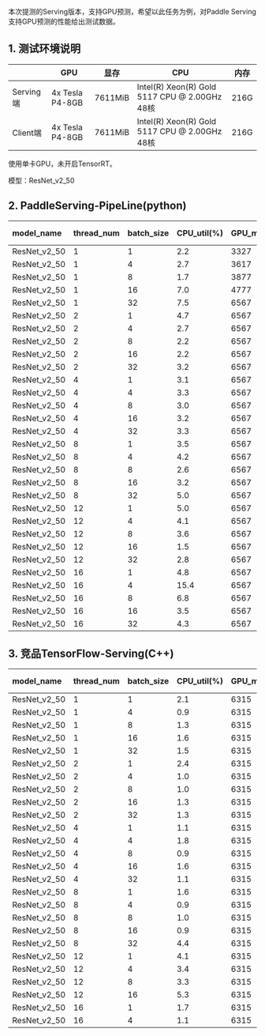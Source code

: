 本次提测的Serving版本，支持GPU预测，希望以此任务为例，对Paddle Serving支持GPU预测的性能给出测试数据。

## 1. 测试环境说明

|          | GPU | 显存 | CPU | 内存 |
|----------|---------|----------|----------------------------------------------|------|
| Serving端 | 4x Tesla P4-8GB | 7611MiB | Intel(R) Xeon(R) Gold 5117 CPU @ 2.00GHz 48核 | 216G |
| Client端  | 4x Tesla P4-8GB | 7611MiB | Intel(R) Xeon(R) Gold 5117 CPU @ 2.00GHz 48核 | 216G |

使用单卡GPU，未开启TensorRT。

模型：ResNet_v2_50

## 2. PaddleServing-PipeLine(python)
|model_name |thread_num |batch_size |CPU_util(%) |GPU_memory(mb) |GPU_util(%) |qps(samples/s) |total count |mean(ms) |median(ms) |80 percent(ms) |90 percent(ms) |99 percent(ms) |total cost(s) |each cost(s)|
|:--|:--|:--|:--|:--|:--|:--|:--|:--|:--|:--|:--|:--|:--|:--
|ResNet_v2_50 |1 |1 |2.2 |3327 |17.25 |17.633658869240787 |355 |56.428481238996476 |38.646728515625 |39.496826171875 |39.98369140625 |1273.1911083984373 |20.131953477859497 |20.033540725708008|
|ResNet_v2_50 |1 |4 |2.7 |3617 |28.122 |53.50748430453522 |268 |74.71539215543378 |74.6181640625 |75.3138671875 |75.6051025390625 |77.85322998046874 |20.03458046913147 |20.024930953979492|
|ResNet_v2_50 |1 |8 |1.7 |3877 |25.7869 |59.60582783086999 |150 |133.5897119140625 |132.7503662109375 |134.968310546875 |136.470703125 |140.79039062499996 |20.132259607315063 |20.03933620452881|
|ResNet_v2_50 |1 |16 |7.0 |4777 |27.0175 |63.2627646819339 |80 |252.30162048339844 |251.8448486328125 |253.046630859375 |253.91142578125 |263.361640625 |20.233070850372314 |20.18476152420044|
|ResNet_v2_50 |1 |32 |7.5 |6567 |38.532 |62.945314687348024 |40 |506.8969482421875 |507.3531494140625 |510.562353515625 |511.421240234375 |536.8068920898437 |20.335111618041992 |20.276386737823486|
|ResNet_v2_50 |2 |1 |4.7 |6567 |49.4828 |50.40600094376044 |1010 |39.63352195815285 |39.5345458984375 |40.452880859375 |41.1375 |42.940522460937494 |20.037296772003174 |20.01696753501892|
|ResNet_v2_50 |2 |4 |2.7 |6567 |44.4744 |83.4255836891382 |420 |95.38548002697172 |95.7069091796875 |97.599951171875 |98.098583984375 |102.39680908203125 |20.137707471847534 |20.03199553489685|
|ResNet_v2_50 |2 |8 |2.2 |6567 |42.898 |91.3727510505176 |230 |174.89108568274457 |175.0452880859375 |175.82001953125 |176.7634033203125 |178.64064453125002 |20.13729453086853 |20.1132071018219|
|ResNet_v2_50 |2 |16 |2.2 |6567 |45 |97.5591285698611 |124 |327.16720088835683 |328.6126708984375 |329.75185546875 |330.386962890625 |336.86397460937496 |20.336385011672974 |20.284939169883728|
|ResNet_v2_50 |2 |32 |3.2 |6567 |59.5714 |100.70765418116333 |64 |633.9812698364258 |637.8568115234375 |648.103515625 |650.7439697265625 |659.2212915039062 |20.336090803146362 |20.28787398338318|
|ResNet_v2_50 |4 |1 |3.1 |6567 |64.3333 |80.27845081929433 |1617 |49.56464230756223 |49.4873046875 |51.5537109375 |52.693408203125 |55.207568359374996 |20.142391681671143 |20.038144528865814|
|ResNet_v2_50 |4 |4 |3.3 |6567 |70.4563 |136.62061939701394 |688 |116.51574919944586 |121.8629150390625 |129.8181640625 |133.384423828125 |142.69500732421875 |20.143372297286987 |20.041599333286285|
|ResNet_v2_50 |4 |8 |3.0 |6567 |70.896 |158.46554975132275 |399 |201.30669079926378 |210.69775390625 |228.51748046875 |236.427294921875 |252.24822753906233 |20.143179416656494 |20.081032752990723|
|ResNet_v2_50 |4 |16 |3.2 |6567 |66.3832 |156.4935247130092 |197 |407.6668608224937 |423.974609375 |450.368212890625 |464.45986328125 |482.93658203125 |20.141408443450928 |20.078101694583893|
|ResNet_v2_50 |4 |32 |3.3 |6567 |72.4791 |162.01742190796557 |104 |785.5079204852765 |813.0341796875 |887.107958984375 |909.6556640625 |935.3334838867188 |20.541000843048096 |20.423666059970856|
|ResNet_v2_50 |8 |1 |3.5 |6567 |93.977 |115.9749228558386 |2337 |68.5580409078145 |65.45849609375 |76.13930664062501 |83.542041015625 |91.45666015624998 |20.15090799331665 |20.028797417879105|
|ResNet_v2_50 |8 |4 |4.2 |6567 |90.0952 |175.58748591910316 |889 |180.7330482920592 |170.5810546875 |218.99931640625 |240.06337890625002 |254.413759765625 |20.252012729644775 |20.084695398807526|
|ResNet_v2_50 |8 |8 |2.6 |6567 |93.8693 |206.76595246418208 |526 |306.52158695119414 |303.043212890625 |321.0791015625 |350.5477294921875 |400.32452392578125 |20.351513147354126 |20.15437400341034|
|ResNet_v2_50 |8 |16 |3.2 |6567 |85.7273 |205.31850043117367 |265 |614.1745522553066 |552.372314453125 |775.89169921875 |802.022607421875 |902.2763183593761 |20.650842428207397 |20.345011442899704|
|ResNet_v2_50 |8 |32 |5.0 |6567 |89.8717 |219.8410273718835 |146 |1138.4533474020761 |1039.640869140625 |1364.289794921875 |1474.6744384765625 |1788.2614379882834 |21.251720190048218 |20.777225106954575|
|ResNet_v2_50 |12 |1 |5.0 |6567 |89.4762 |110.00858327847862 |2218 |108.50048552943953 |103.015625 |121.09404296875003 |137.1392333984375 |151.80401123046872 |20.162063121795654 |20.055511037508648|
|ResNet_v2_50 |12 |4 |4.1 |6567 |77.7619 |153.7824464757549 |779 |309.68895575507463 |285.585205078125 |378.07421875 |413.481640625 |424.70853515625 |20.262390613555908 |20.104551911354065|
|ResNet_v2_50 |12 |8 |3.6 |6567 |72.6977 |165.36021780846013 |425 |571.1991590073529 |510.995849609375 |731.9383300781251 |747.6568359375 |757.304716796875 |20.56117272377014 |20.230452219645183|
|ResNet_v2_50 |12 |16 |1.5 |6567 |76.2222 |189.6414991568285 |252 |987.7153136238219 |926.00390625 |1080.99130859375 |1249.4956298828126 |1434.4802392578124 |21.26116919517517 |20.74245794614156|
|ResNet_v2_50 |12 |32 |2.8 |6567 |84.25 |203.868228281784 |138 |1811.640237559443 |1764.2760009765625 |1855.28046875 |2023.56826171875 |2586.8038134765625 |21.66105055809021 |20.834286351998646|
|ResNet_v2_50 |16 |1 |4.8 |6567 |94.3333 |116.34927733312234 |2347 |136.7957122373642 |135.959716796875 |144.1568359375 |146.105517578125 |175.05707519531248 |20.172020435333252 |20.067057371139526|
|ResNet_v2_50 |16 |4 |15.4 |6567 |83.6364 |160.59012047270738 |822 |393.3079394412447 |396.446533203125 |426.272216796875 |429.777734375 |564.1119360351562 |20.47448492050171 |20.206754431128502|
|ResNet_v2_50 |16 |8 |6.8 |6567 |81.0233 |169.95774070621547 |437 |741.5512622684854 |751.521484375 |763.199169921875 |948.8041992187501 |1001.156142578125 |20.56981921195984 |20.254074171185493|
|ResNet_v2_50 |16 |16 |3.5 |6567 |77.8706 |186.56600081516 |248 |1332.1007946383568 |1365.2745361328125 |1399.212255859375 |1432.4037353515625 |1771.4374853515626 |21.26861262321472 |20.64799252152443|
|ResNet_v2_50 |16 |32 |4.3 |6567 |83.6371 |201.1293408638195 |140 |2419.3400198800223 |2561.09228515625 |2616.081103515625 |2642.0835205078124 |2883.8197412109366 |22.274224042892456 |21.169659316539764|

## 3. 竞品TensorFlow-Serving(C++)
model_name|thread_num|batch_size|CPU_util(%)|GPU_memory(mb)|GPU_util(%)|qps(samples/s)|total count|mean(ms)|median(ms)|80 percent(ms)|90 percent(ms)|99 percent(ms)|total cost(s)|each cost(s)|
|:--|:--|:--|:--|:--|:--|:--|:--|:--|:--|:--|:--|:--|:--|:--|
|ResNet_v2_50|1|1|2.1|6315|54|43.75570770301271|NaN|15.5063232421875|15.239013671875|15.387646484374999|15.971313476562498|19.846301269531253|0.22854161262512207|0.15510153770446777|
|ResNet_v2_50|1|4|0.9|6315|89|48.117446702088664|NaN|73.0424560546875|35.518310546875|37.1490234375|74.91518554687487|379.05396972656257|0.8312993049621582|0.7305266857147217|
|ResNet_v2_50|1|8|1.3|6315|93|77.63418007038673|NaN|93.7514892578125|55.6685791015625|60.045849609375004|97.18415527343737|395.9098217773438|1.0304739475250244|0.9376020431518555|
|ResNet_v2_50|1|16|1.6|6315|94|97.71724800506956|NaN|147.370068359375|100.296630859375|108.24970703125001|156.34389648437485|513.4688623046875|1.6373772621154785|1.473797082901001|
|ResNet_v2_50|1|32|1.5|6315|96|116.93800891155549|NaN|260.0307373046875|197.95849609375|213.491015625|280.7433593749998|757.5216992187501|2.73649263381958|2.600431203842163|
|ResNet_v2_50|2|1|2.4|6315|89|58.92241881896788|NaN|21.91448974609375|21.2923583984375|21.8095703125|22.869189453125006|30.533295898437494|0.3394293785095215|0.21921205520629883|
|ResNet_v2_50|2|4|1.0|6315|93|148.46502572906388|NaN|42.67369384765625|40.7852783203125|44.94863281250001|52.541333007812504|56.0185498046875|0.5388474464416504|0.4268152713775635|
|ResNet_v2_50|2|8|1.0|6315|96|190.71839615362427|NaN|69.8621337890625|65.124755859375|73.44399414062501|92.5853759765625|94.67222900390624|0.8389332294464111|0.6987596750259399|
|ResNet_v2_50|2|16|1.3|6315|97|238.01022776804624|NaN|113.18492431640625|108.5338134765625|109.2408203125|137.240283203125|149.5225146484375|1.344480037689209|1.1319530010223389|
|ResNet_v2_50|2|32|1.3|6315|100|251.44343658668842|NaN|231.26734619140626|205.041748046875|294.332861328125|309.7132812500001|334.83323486328123|2.5453040599823|2.3127869367599487|
|ResNet_v2_50|4|1|1.1|6315|96|41.54583069914317|NaN|72.4408447265625|38.391357421875|71.24418945312502|92.31708984375003|514.4540087890625|0.962792158126831|0.7244616746902466|
|ResNet_v2_50|4|4|1.8|6315|98|166.99795746917292|NaN|77.47444458007813|77.7755126953125|80.92041015625|88.3317138671875|101.21800781249999|0.9580955505371094|0.7748416662216187|
|ResNet_v2_50|4|8|0.9|6315|99|219.2091124069199|NaN|127.08803100585938|127.197509765625|136.592333984375|152.405126953125|162.7202685546875|1.4597933292388916|1.270979881286621|
|ResNet_v2_50|4|16|1.6|6315|99|271.2776591628147|NaN|214.3982727050781|213.990966796875|226.74565429687502|233.62548828125|259.1772998046875|2.359206438064575|2.14408540725708|
|ResNet_v2_50|4|32|1.1|6315|100|286.8647521044879|NaN|413.7820617675781|408.006591796875|465.45664062500003|515.0534423828126|592.00384765625|4.462033033370972|4.137937664985657|
|ResNet_v2_50|8|1|1.6|6315|98|80.81183612994465|NaN|83.23367309570312|83.27734375|92.96806640625|96.58520507812501|110.42044189453125|0.9899539947509766|0.8324028849601746|
|ResNet_v2_50|8|4|0.9|6315|99|188.87964973785503|NaN|153.83353576660156|153.7049560546875|166.887939453125|172.56806640625|201.40339599609368|1.6942005157470703|1.5384117662906647|
|ResNet_v2_50|8|8|1.0|6315|100|237.95324127248458|NaN|251.08477172851562|250.9620361328125|268.9197265625|287.1752197265626|325.4354296875|2.6896040439605713|2.5109518468379974|
|ResNet_v2_50|8|16|0.9|6315|100|284.54893581995265|NaN|420.44964599609375|435.37158203125|468.86137695312505|515.74599609375|550.1150952148437|4.498347520828247|4.204609364271164|
|ResNet_v2_50|8|32|4.4|6315|100|284.7884200208036|NaN|797.1125793457031|819.591552734375|920.166796875|978.4201171875001|1046.6215258789061|4.494564771652222|3.9856424927711487|
|ResNet_v2_50|12|1|4.1|6315|93|73.94944392074078|NaN|141.00926310221354|147.0828857421875|162.398779296875|166.519921875|178.78006591796876|1.6227302551269531|1.4101588129997253|
|ResNet_v2_50|12|4|3.4|6315|100|188.89136353200647|NaN|232.45508422851563|231.9566650390625|248.440771484375|264.4835693359375|289.8395068359375|2.5411431789398193|2.324637313683828|
|ResNet_v2_50|12|8|3.3|6315|100|237.90598070167323|NaN|376.739902750651|376.1767578125|400.2998046875|420.91645507812495|461.4720776367187|4.035207509994507|3.7674967845280967|
|ResNet_v2_50|12|16|5.3|6315|100|270.91933476759425|NaN|642.7119547526041|639.72265625|703.9482421875|776.6265136718749|809.430361328125|3.543490171432495|3.2136237621307373|
|ResNet_v2_50|16|1|1.7|6315|93|77.94299484331752|NaN|178.47059936523436|178.8289794921875|201.5099609375|214.1606201171875|235.76847412109373|2.0527822971343994|1.7847793251276016|
|ResNet_v2_50|16|4|1.1|6315|100|190.8966798676615|NaN|307.3357818603516|304.0648193359375|333.9826171875|355.899462890625|406.84044677734374|3.3525989055633545|3.073450207710266|
